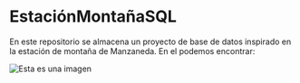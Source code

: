 # EstaciónMontañaSQL
En este repositorio se almacena un proyecto de base de datos inspirado en la estación de montaña de Manzaneda.
En el podemos encontrar:

![Esta es una imagen](https://raw.githubusercontent.com/imgzlou/mli/master/EstacionMonta%C3%B1aSQL/modelado/Logical.png)

